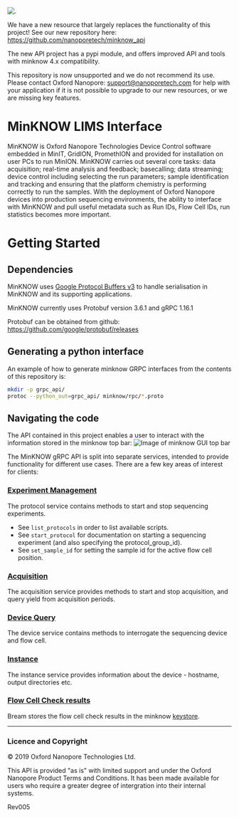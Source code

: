 ![.](https://github.com/nanoporetech/Template/raw/master/ONT_logo_deprecated.png "This Oxford Nanopore Technologiesrepo is deprecated")

We have a new resource that largely replaces the functionality of this project! See our new repository here: https://github.com/nanoporetech/minknow_api

The new API project has a pypi module, and offers improved API and tools with minknow 4.x compatibility.

This repository is now unsupported and we do not recommend its use. Please contact Oxford Nanopore: support@nanoporetech.com for help with your application if it is not possible to upgrade to our new resources, or we are missing key features.


MinKNOW LIMS Interface
======================

MinKNOW is Oxford Nanopore Technologies Device Control software embedded in MinIT, GridION, PromethION and provided for installation on user PCs to run MinION.
MinKNOW carries out several core tasks: data acquisition; real-time analysis and feedback; basecalling; data streaming; device control including selecting the run parameters; sample identification and tracking and ensuring that the platform chemistry is performing correctly to run the samples. 
With the deployment of Oxford Nanopore devices into production sequencing environments, the ability to interface with MinKNOW and pull useful metadata such as Run IDs, Flow Cell IDs, run statistics becomes more important.

Getting Started
===============

Dependencies
------------

MinKNOW uses [Google Protocol Buffers v3](https://developers.google.com/protocol-buffers/docs/proto3)
to handle serialisation in MinKNOW and its supporting applications.

MinKNOW currently uses Protobuf version 3.6.1 and gRPC 1.16.1

Protobuf can be obtained from github: https://github.com/google/protobuf/releases

Generating a python interface
-----------------------------

An example of how to generate minknow GRPC interfaces from the contents of this repository is:

```bash
mkdir -p grpc_api/
protoc --python_out=grpc_api/ minknow/rpc/*.proto
```

Navigating the code
-------------------

The API contained in this project enables a user to interact with the information stored in the minknow top bar:
![Image of minknow GUI top bar](docs/minknow_top_bar.jpg "MinKNOW top bar")

The MinKNOW gRPC API is split into separate services, intended to provide functionality for
different use cases. There are a few key areas of interest for clients:

### [Experiment Management](minknow/rpc/protocol.proto)

The protocol service contains methods to start and stop sequencing experiments.

 * See ```list_protocols``` in order to list available scripts.
 * See ```start_protocol``` for documentation on starting a sequencing experiment (and also specifying the protocol_group_id).
 * See ```set_sample_id``` for setting the sample id for the active flow cell position.

### [Acquisition](minknow/rpc/acquisition.proto)

The acquisition service provides methods to start and stop acquisition, and query yield from acquisition periods.

### [Device Query](minknow/rpc/device.proto)

The device service contains methods to interrogate the sequencing device and flow cell.

### [Instance](minknow/rpc/instance.proto)

The instance service provides information about the device - hostname, output directories etc.

### [Flow Cell Check results](bream/platform_qc_results.proto)

Bream stores the flow cell check results in the minknow [keystore](minknow/rpc/keystore.proto).

******************

### Licence and Copyright

© 2019 Oxford Nanopore Technologies Ltd.

This API is provided "as is" with limited support and under the Oxford Nanopore Product Terms and Conditions. It has been made available for users who require a greater degree of intergration into their internal systems.

Rev005
